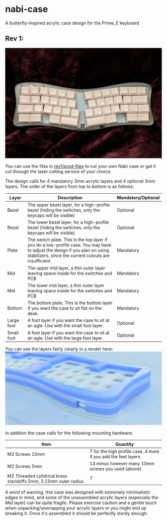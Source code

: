 # nabi-case
A butterfly-inspired acrylic case design for the Prime_E keyboard

## Rev 1:

![Photo of the Nabi keyboard](rev1/photos/front.jpg)

You can use the files in [rev1/prod-files](rev1/prod-files) to cut your own Nabi case or get it cut through the laser cutting service of your choice.

The design calls for 4 mandatory 3mm acrylic layers and 4 optional 3mm layers.
The order of the layers from top to bottom is as follows:

| Layer  | Description | Mandatory/Optional |
| ------------- | ------------- | ------------- |
| Bezel | The upper bezel layer, for a high-profile bezel (hiding the switches, only the keycaps will be visible) | Optional |
| Bezel | The lower bezel layer, for a high-profile bezel (hiding the switches, only the keycaps will be visible) | Optional |
| Plate | The switch plate. This is the top layer if you do a low-profile case. You may have to adjust the design if you plan on using stabilizers, since the current cutouts are insufficient. | Mandatory |
| Mid | The upper mid layer, a thin outer layer leaving space inside for the switches and PCB  | Mandatory |
| Mid | The lower mid layer, a thin outer layer leaving space inside for the switches and PCB  | Mandatory |
| Bottom | The bottom plate. This is the bottom layer if you want the case to sit flat on the desk. | Mandatory |
| Large foot | A foot layer if you want the case to sit at an agle. Use with the small foot layer. | Optional |
| Small foot | A foot layer if you want the case to sit at an agle. Use with the large foot layer. | Optional |

You can see the layers fairly clearly in a render here:
![Layer breakdown](rev1/renders/usb.png)

In addition the case calls for the following mounting hardware:

| Item  | Quantity |
| ------------- | ------------- |
| M2 Screws 10mm | 7 for the high profile case, 4 more if you add the feet layers. |
| M2 Screws 5mm | 14 minus however many 10mm screws you used (above) |
| M2 Threaded cylidrical brass standoffs 5mm, 3.15mm outer radius | 7 |

A word of warning, this case was designed with extremely minimalistic edges in mind, and some of the unassembled acrylic layers (especially the Mid layer) can be quite fragile.
Please exercise caution and a gentle touch when unpacking/unwrapping your acrylic layers or you might end up breaking it.
Once it's assembled it should be perfectly sturdy enough.